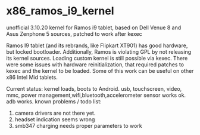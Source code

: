 # x86_ramos_i9_kernel
unofficial 3.10.20 kernel for Ramos i9 tablet, based on Dell Venue 8 and Asus Zenphone 5 sources, patched to work after kexec

Ramos I9 tablet (and its rebrands, like Flipkart XT901) has good hardware, but locked bootloader.
Additionally, Ramos is violating GPL by not releasing its kernel sources.
Loading custom kernel is still possible via kexec.
There were some issues with hardware reinitialization, that required patches to kexec and the kernel to be loaded.
Some of this work can be useful on other x86 Intel Mid tablets.

Current status:
kernel loads, boots to Android. usb, touchscreen, video, mmc, power management,wifi,bluetooth,accelerometer sensor works ok. adb works.
known problems / todo list:
1) camera drivers are not there yet.
2) headset indication seems wrong
3) smb347 charging needs proper parameters to work

